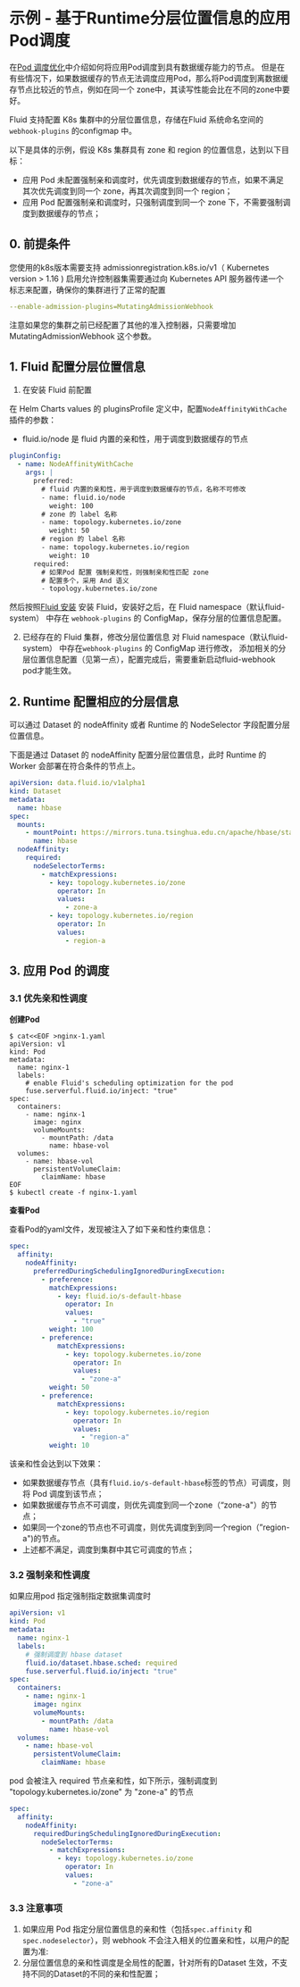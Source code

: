 
# 示例 - 基于Runtime分层位置信息的应用Pod调度

在[Pod 调度优化](./pod_schedule_optimization.md)中介绍如何将应用Pod调度到具有数据缓存能力的节点。
但是在有些情况下，如果数据缓存的节点无法调度应用Pod，那么将Pod调度到离数据缓存节点比较近的节点，例如在同一个
zone中，其读写性能会比在不同的zone中要好。

Fluid 支持配置 K8s 集群中的分层位置信息，存储在Fluid 系统命名空间的 `webhook-plugins` 的configmap 中。

以下是具体的示例，假设 K8s 集群具有 zone 和 region 的位置信息，达到以下目标：
- 应用 Pod 未配置强制亲和调度时，优先调度到数据缓存的节点，如果不满足其次优先调度到同一个 zone，再其次调度到同一个 region；
- 应用 Pod 配置强制亲和调度时，只强制调度到同一个 zone 下，不需要强制调度到数据缓存的节点；

## 0. 前提条件
您使用的k8s版本需要支持 admissionregistration.k8s.io/v1（ Kubernetes version > 1.16 )
启用允许控制器集需要通过向 Kubernetes API 服务器传递一个标志来配置，确保你的集群进行了正常的配置
```yaml
--enable-admission-plugins=MutatingAdmissionWebhook
```
注意如果您的集群之前已经配置了其他的准入控制器，只需要增加 MutatingAdmissionWebhook 这个参数。


## 1. Fluid 配置分层位置信息

1) 在安装 Fluid 前配置

在 Helm Charts values 的 pluginsProfile 定义中，配置`NodeAffinityWithCache` 插件的参数：
- fluid.io/node 是 fluid 内置的亲和性，用于调度到数据缓存的节点
```yaml
pluginConfig:
  - name: NodeAffinityWithCache
    args: |
      preferred:
        # fluid 内置的亲和性，用于调度到数据缓存的节点，名称不可修改
        - name: fluid.io/node
          weight: 100
        # zone 的 label 名称
        - name: topology.kubernetes.io/zone
          weight: 50
        # region 的 label 名称
        - name: topology.kubernetes.io/region
          weight: 10
      required:
        # 如果Pod 配置 强制亲和性，则强制亲和性匹配 zone
        # 配置多个，采用 And 语义
        - topology.kubernetes.io/zone
```

然后按照[Fluid 安装](../userguide/install.md) 安装 Fluid，安装好之后，在 Fluid namespace（默认fluid-system） 中存在
`webhook-plugins` 的 ConfigMap，保存分层的位置信息配置。

2) 已经存在的 Fluid 集群，修改分层位置信息
对 Fluid namespace（默认fluid-system） 中存在`webhook-plugins` 的 ConfigMap 进行修改，
添加相关的分层位置信息配置（见第一点），配置完成后，需要重新启动fluid-webhook pod才能生效。

## 2. Runtime 配置相应的分层信息
可以通过 Dataset 的 nodeAffinity 或者 Runtime 的 NodeSelector 字段配置分层位置信息。

下面是通过 Dataset 的 nodeAffinity 配置分层位置信息，此时 Runtime 的 Worker 会部署在符合条件的节点上。
```yaml
apiVersion: data.fluid.io/v1alpha1
kind: Dataset
metadata:
  name: hbase
spec:
  mounts:
    - mountPoint: https://mirrors.tuna.tsinghua.edu.cn/apache/hbase/stable/
      name: hbase
  nodeAffinity:
    required:
      nodeSelectorTerms:
      	- matchExpressions:
          - key: topology.kubernetes.io/zone
            operator: In
            values: 
              - zone-a
          - key: topology.kubernetes.io/region
            operator: In
            values:
              - region-a
```

## 3. 应用 Pod 的调度

### 3.1 优先亲和性调度
**创建Pod**
```shell
$ cat<<EOF >nginx-1.yaml
apiVersion: v1
kind: Pod
metadata:
  name: nginx-1
  labels:
    # enable Fluid's scheduling optimization for the pod
    fuse.serverful.fluid.io/inject: "true"
spec:
  containers:
    - name: nginx-1
      image: nginx
      volumeMounts:
        - mountPath: /data
          name: hbase-vol
  volumes:
    - name: hbase-vol
      persistentVolumeClaim:
        claimName: hbase
EOF
$ kubectl create -f nginx-1.yaml
```

**查看Pod**

查看Pod的yaml文件，发现被注入了如下亲和性约束信息：

```yaml
spec:
  affinity:
    nodeAffinity:
      preferredDuringSchedulingIgnoredDuringExecution:
        - preference:
          matchExpressions:
            - key: fluid.io/s-default-hbase
              operator: In
              values:
                - "true"
          weight: 100
        - preference:
            matchExpressions:
              - key: topology.kubernetes.io/zone
                operator: In
                values:
                  - "zone-a"
          weight: 50
        - preference:
            matchExpressions:
              - key: topology.kubernetes.io/region
                operator: In
                values:
                  - "region-a"
          weight: 10         
```

该亲和性会达到以下效果：
- 如果数据缓存节点（具有`fluid.io/s-default-hbase`标签的节点）可调度，则将 Pod 调度到该节点；
- 如果数据缓存节点不可调度，则优先调度到同一个zone（“zone-a"）的节点；
- 如果同一个zone的节点也不可调度，则优先调度到到同一个region（”region-a")的节点。
- 上述都不满足，调度到集群中其它可调度的节点；

### 3.2 强制亲和性调度

如果应用pod 指定强制指定数据集调度时
```yaml
apiVersion: v1
kind: Pod
metadata:
  name: nginx-1
  labels:
    # 强制调度到 hbase dataset
    fluid.io/dataset.hbase.sched: required
    fuse.serverful.fluid.io/inject: "true"
spec:
  containers:
    - name: nginx-1
      image: nginx
      volumeMounts:
        - mountPath: /data
          name: hbase-vol
  volumes:
    - name: hbase-vol
      persistentVolumeClaim:
        claimName: hbase
```
pod 会被注入 required 节点亲和性，如下所示，强制调度到 "topology.kubernetes.io/zone" 为 "zone-a" 的节点
```yaml
spec:
  affinity:
    nodeAffinity:
      requiredDuringSchedulingIgnoredDuringExecution:
        nodeSelectorTerms:
          - matchExpressions:
            - key: topology.kubernetes.io/zone
              operator: In
              values:
                - "zone-a"
```

### 3.3 注意事项

1. 如果应用 Pod 指定分层位置信息的亲和性（包括`spec.affinity` 和 `spec.nodeselector`），则 webhook 不会注入相关的位置亲和性，以用户的配置为准:
2. 分层位置信息的亲和性调度是全局性的配置，针对所有的Dataset 生效，不支持不同的Dataset的不同的亲和性配置；